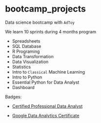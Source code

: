 # bootcamp_projects
Data science bootcamp with `AdToy`

We learn 10 sprints during 4 months program

- Spreadsheets
- SQL Database
- R Programing
- Data Transformation
- Data Visualization
- Statistics
- Intro to `Classical` Machine Learning
- Intro to Python
- Essential Python for Data Analyst
- Dashboard

Badges:
- [Certified Professional Data Analyst](https://badgr.com/backpack/badges/63c92469f2a88028c26e1f17)

- [Google Data Analytics Certificate](https://www.credly.com/users/rajat-chawla.4c47ff5d)
